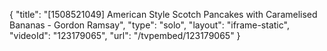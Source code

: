 {
    "title": "[1508521049] American Style Scotch Pancakes with Caramelised Bananas - Gordon Ramsay",
    "type": "solo",
    "layout": "iframe-static",
    "videoId": "123179065",
    "url": "\/tvpembed\/123179065"
}
